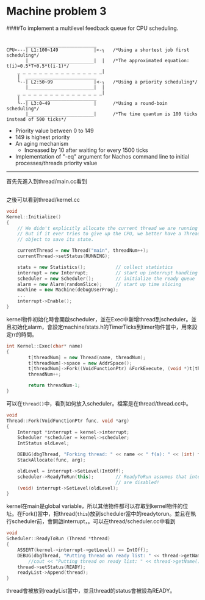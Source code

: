 # Machine problem 3

####To implement a multilevel feedback queue for CPU scheduling.

```

       __________________________
CPU<---| L1:100~149             |<-┐   /*Using a shortest job first scheduling*/
       |________________________|  |   /*The approximated equation: t(i)=0.5*T+0.5*t(i-1)*/
    _ _ _ _ _ _ _ _ _ _ _ _ _ _ _ _| 
    |  __________________________      
    └--| L2:50~99               |<-┐   /*Using a priority scheduling*/
       |________________________|  |
    _ _ _ _ _ _ _ _ _ _ _ _ _ _ _ _| 
    |  __________________________
    └--| L3:0~49                |      /*Using a round-boin scheduling*/
       |________________________|      /*The time quantum is 100 ticks instead of 500 ticks*/

```
* Priority value between 0 to 149
* 149 is highest priority
* An aging mechanism
  * Increased by 10 after waiting for every 1500 ticks
* Implementation of "-eq" argument for Nachos command line to initial processes/threads priority value


--------------------------------------------
首先先進入到thread/main.cc看到
```C++

```
之後可以看到thread/kernel.cc
```C++
void
Kernel::Initialize()
{
    // We didn't explicitly allocate the current thread we are running in.
    // But if it ever tries to give up the CPU, we better have a Thread
    // object to save its state.

    currentThread = new Thread("main", threadNum++);
    currentThread->setStatus(RUNNING);

    stats = new Statistics();           // collect statistics
    interrupt = new Interrupt;          // start up interrupt handling
    scheduler = new Scheduler();        // initialize the ready queue
    alarm = new Alarm(randomSlice);     // start up time slicing
    machine = new Machine(debugUserProg);
    ...
    interrupt->Enable();
}
```
kernel物件初始化時會開啟scheduler，並在Exec中新增thread到scheduler。並且初始化alarm，會設定machine/stats.h的TimerTicks到timer物件當中，用來設定rr的時間。
```C++
int Kernel::Exec(char* name)
{
        t[threadNum] = new Thread(name, threadNum);
        t[threadNum]->space = new AddrSpace();
        t[threadNum]->Fork((VoidFunctionPtr) &ForkExecute, (void *)t[threadNum]);
        threadNum++;

        return threadNum-1;
}
```
可以在`thread()`中，看到如何放入scheduler。檔案是在thread/thread.cc中。
```C++
void
Thread::Fork(VoidFunctionPtr func, void *arg)
{
    Interrupt *interrupt = kernel->interrupt;
    Scheduler *scheduler = kernel->scheduler;
    IntStatus oldLevel;

    DEBUG(dbgThread, "Forking thread: " << name << " f(a): " << (int) func << " " << arg);
    StackAllocate(func, arg);

    oldLevel = interrupt->SetLevel(IntOff);
    scheduler->ReadyToRun(this);        // ReadyToRun assumes that interrupts
                                        // are disabled!
    (void) interrupt->SetLevel(oldLevel);
}
```
kernel在main是global variable，所以其他物件都可以存取到kernel物件的位址。在Fork()當中，把thread(`this`)放到scheduler當中的readytorun。並且在執行scheduler前，會開啟interrupt，。可以在thread/scheduler.cc中看到
```C++
void
Scheduler::ReadyToRun (Thread *thread)
{
    ASSERT(kernel->interrupt->getLevel() == IntOff);
    DEBUG(dbgThread, "Putting thread on ready list: " << thread->getName());
        //cout << "Putting thread on ready list: " << thread->getName() << endl ;
    thread->setStatus(READY);
    readyList->Append(thread);
}
```
thread會被放到readyList當中，並且thread的status會被設為READY。